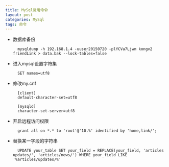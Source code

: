 ```yaml
---
title: MySql常用命令
layout: post
categories: MySql
tags: 命令
---
```


- 数据库备份

		mysqldump -h 192.168.1.4 -uuser20150720 -plYCVa7Ljwm kongv2 friendLink > data.bak --lock-tables=false

- 进入mysql设置字符集

		SET names=utf8

- 修改my.cnf

		[client]
		default-character-set=utf8

		[mysqld]
		character-set-server=utf8

- 开启远程访问权限

		grant all on *.* to 'root'@'10.%' identified by 'home,link/';

- 替换某一字段的字符串

		UPDATE your_table SET your_field = REPLACE(your_field, 'articles updates/', 'articles/news/') WHERE your_field LIKE '%articles/updates/%'
